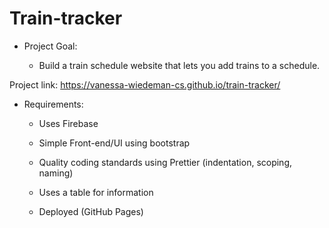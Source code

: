 # Train-tracker  

- Project Goal:  

  - Build a train schedule website that lets you add trains to a schedule. 
  
 Project link: https://vanessa-wiedeman-cs.github.io/train-tracker/ 
 

- Requirements: 

  - Uses Firebase 

  - Simple Front-end/UI using bootstrap 

  - Quality coding standards using Prettier (indentation, scoping, naming) 

  - Uses a table for information 

  - Deployed (GitHub Pages) 
  
  
